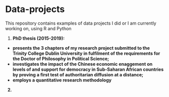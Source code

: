 # Data-projects
This repository contains examples of data projects I did or I am currently working on, using R and Python

1. <b> PhD thesis (2015-2019): <b> 
  - presents the 3 chapters of my research project submitted to the Trinity College Dublin University in fulfilment of the requirements for the Doctor of Philosophy in Political Science;
  - investigates the impact of the Chinese economic enaggement on levels of and support for democracy in Sub-Saharan African countries by proving a first test of authoritarian diffusion at a distance;
  - employs a quantitative research methodology 

2.

